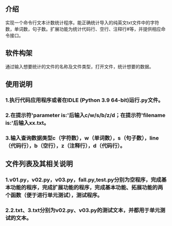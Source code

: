 ## 介绍
实现一个命令行文本计数统计程序。能正确统计导入的纯英文txt文件中的字符数，单词数，句子数。扩展功能为统计代码行、空行、注释行#等，并提供相应命令接口。
## 软件构架
   通过输入想要统计的文件的名称及文件类型，打开文件，统计想要的数据。
## 使用说明
### 1.执行代码应用程序或者在IDLE (Python 3.9 64-bit)运行.py文件。
### 2.在提示符'parameter is:'后输入c/w/s/b/z/d；在提示符'filename is:'后输入xx.txt。
### 3.输入查询数据类型c（字符数），w（单词数），s（句子数），line（代码行），b（空行），z（注释行），d（代码行）。
## 文件列表及其相关说明
### 1.v01.py，v02.py，v03.py，fall.py,test.py分别为空程序，完成基本功能的程序，完成扩展功能的程序，完成基本功能、拓展功能的两个函数（便于进行单元测试），测试程序。
### 2.2.txt、3.txt分别为v02.py、v03.py的测试文本，并都用于单元测试的文本。
